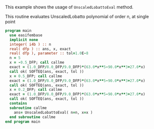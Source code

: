 This example shows the usage of `UnscaledLobattoEval` method.

This routine evaluates UnscaledLobatto polynomial of order n, at single point

```fortran
program main
  use easifembase
  implicit none
  integer( i4b ) :: n
  real( dfp ) :: ans, x, exact
  real( dfp ), parameter :: tol=1.0E-8
  n = 5
  x = -0.5_DFP; call callme
  exact = (1.0_DFP/8.0_DFP/9.0_DFP)*(63.0*x**5-90.0*x**3+27.0*x)
  call ok( SOFTEQ(ans, exact, tol ))
  x = 0.5_DFP; call callme
  exact = (1.0_DFP/8.0_DFP/9.0_DFP)*(63.0*x**5-90.0*x**3+27.0*x)
  call ok( SOFTEQ(ans, exact, tol ))
  x = 0.2_DFP; call callme
  exact = (1.0_DFP/8.0_DFP/9.0_DFP)*(63.0*x**5-90.0*x**3+27.0*x)
  call ok( SOFTEQ(ans, exact, tol ))
  contains
  subroutine callme
    ans= UnscaledLobattoEval( n=n, x=x )
  end subroutine callme
end program main
```
